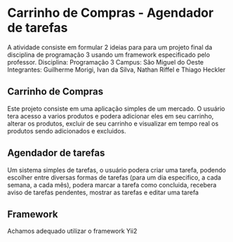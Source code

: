# Carrinho de Compras - Agendador de tarefas

A atividade consiste em formular 2 ideias para para um projeto final da disciplina de programação 3 usando um framework especificado pelo professor.
Disciplina: Programação 3
Campus: São Miguel do Oeste
Integrantes: Guilherme Morigi, Ivan da Silva, Nathan Riffel e Thiago Heckler

## Carrinho de Compras

Este projeto consiste em uma aplicação simples de um mercado. O usuário tera acesso a varios produtos e podera adicionar eles em seu carrinho, alterar os produtos, excluir de seu carrinho e visualizar em tempo real os produtos sendo adicionados e excluidos.

## Agendador de tarefas

Um sistema simples de tarefas, o usuário podera criar uma tarefa, podendo escolher entre diversas formas de tarefas (para um dia especifico, a cada semana, a cada mês), podera marcar a tarefa como concluida, recebera aviso de tarefas pendentes, mostrar as tarefas e editar uma tarefa

## Framework
Achamos adequado utilizar o framework Yii2
